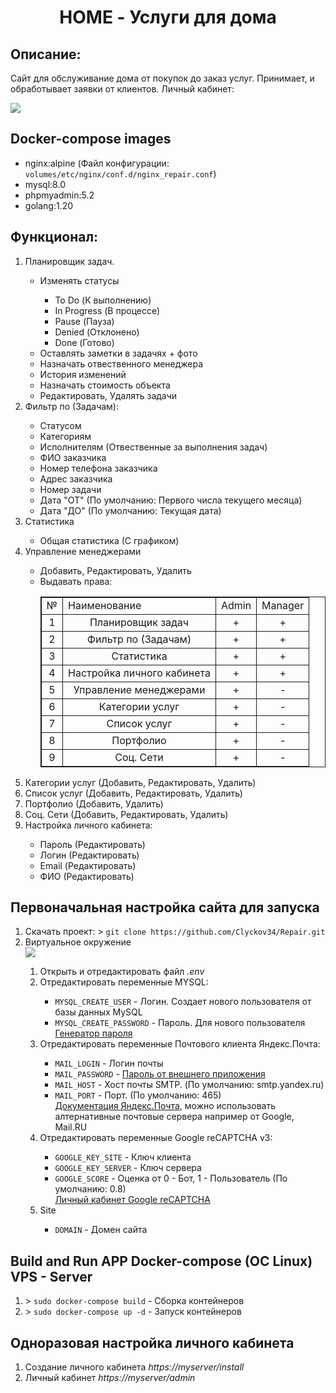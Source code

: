 <html>
<div>
    <center>
        <h1>HOME - Услуги для дома</h1>
    </center>
</div>
<div>
    <h2>Описание:</h2>    
    <p>Сайт для обслуживание дома от покупок до заказ услуг. Принимает, и обработывает заявки от клиентов. Личный кабинет:</p>
    <img src="https://s1.hostingkartinok.com/uploads/images/2023/02/1072ddf2307385cd14adbf055a6d37f7.png">
</div>
<div>
    <h2>Docker-compose images</h2>
    <ul>
        <li>nginx:alpine (Файл конфигурации: <code>volumes/etc/nginx/conf.d/nginx_repair.conf</code>)</li>
        <li>mysql:8.0</li>
        <li>phpmyadmin:5.2</li>
        <li>golang:1.20</li>
    </ul>
</div>
<div>
    <h2>Функционал:</h2>
    <ol>
        <li>Планировщик задач.</li>
            <ul>
                <li>Изменять статусы</li>
                <ul>
                    <li>To Do (К выполнению)</li>
                    <li>In Progress (В процессе)</li>
                    <li>Pause (Пауза)</li>
                    <li>Denied (Отклонено)</li>
                    <li>Done (Готово)</li>
                </ul>
                <li>Оставлять заметки в задачях + фото</li>
                <li>Назначать отвественного менеджера</li>
                <li>История изменений</li>
                <li>Назначать стоимость объекта</li>
                <li>Редактировать, Удалять задачи</li>
            </ul>
        <li>Фильтр по (Задачам):</li>
            <ul>
                <li>Статусом</li>
                <li>Категориям</li>
                <li>Исполнителям (Отвественные за выполнения задач)</li>
                <li>ФИО заказчика</li>
                <li>Номер телефона заказчика</li>
                <li>Адрес заказчика</li>
                <li>Номер задачи</li>
                <li>Дата "ОТ" (По умолчанию: Первого числа текущего месяца)</li>
                <li>Дата "ДО" (По умолчанию: Текущая дата)</li>
            </ul>
        <li>Статистика</li>
            <ul>
                <li>Общая статистика (С графиком)</li>
            </ul>
        <li>Управление менеджерами</li>
            <ul>
                <li>Добавить, Редактировать, Удалить</li>
                <li>Выдавать права:</li>
                <table style="border: 1px solid">
                    <tr style="border: 1px solid">
                        <td style="border: 1px solid">№</td>
                        <td style="border: 1px solid">Наименование</td>
                        <td style="border: 1px solid">Admin</td>
                        <td style="border: 1px solid">Manager</td>
                    </tr>
                    <tr style="border: 1px solid">
                        <td style="border: 1px solid; text-align: center">1</td>
                        <td style="border: 1px solid; text-align: center">Планировщик задач</td>
                        <td style="border: 1px solid; text-align: center">+</td>
                        <td style="border: 1px solid; text-align: center">+</td>
                    </tr>
                    <tr style="border: 1px solid">
                        <td style="border: 1px solid; text-align: center">2</td>
                        <td style="border: 1px solid; text-align: center">Фильтр по (Задачам)</td>
                        <td style="border: 1px solid; text-align: center">+</td>
                        <td style="border: 1px solid; text-align: center">+</td>
                    </tr>
                    <tr style="border: 1px solid">
                        <td style="border: 1px solid; text-align: center">3</td>
                        <td style="border: 1px solid; text-align: center">Статистика</td>
                        <td style="border: 1px solid; text-align: center">+</td>
                        <td style="border: 1px solid; text-align: center">+</td>
                    </tr>
                    <tr style="border: 1px solid">
                        <td style="border: 1px solid; text-align: center">4</td>
                        <td style="border: 1px solid; text-align: center">Настройка личного кабинета</td>
                        <td style="border: 1px solid; text-align: center">+</td>
                        <td style="border: 1px solid; text-align: center">+</td>
                    </tr>
                    <tr style="border: 1px solid">
                        <td style="border: 1px solid; text-align: center">5</td>
                        <td style="border: 1px solid; text-align: center">Управление менеджерами</td>
                        <td style="border: 1px solid; text-align: center">+</td>
                        <td style="border: 1px solid; text-align: center">-</td>
                    </tr>
                    <tr style="border: 1px solid">
                        <td style="border: 1px solid; text-align: center">6</td>
                        <td style="border: 1px solid; text-align: center">Категории услуг</td>
                        <td style="border: 1px solid; text-align: center">+</td>
                        <td style="border: 1px solid; text-align: center">-</td>
                    </tr>
                    <tr style="border: 1px solid">
                        <td style="border: 1px solid; text-align: center">7</td>
                        <td style="border: 1px solid; text-align: center">Список услуг</td>
                        <td style="border: 1px solid; text-align: center">+</td>
                        <td style="border: 1px solid; text-align: center">-</td>
                    </tr>
                    <tr style="border: 1px solid">
                        <td style="border: 1px solid; text-align: center">8</td>
                        <td style="border: 1px solid; text-align: center">Портфолио</td>
                        <td style="border: 1px solid; text-align: center">+</td>
                        <td style="border: 1px solid; text-align: center">-</td>
                    </tr>
                    <tr style="border: 1px solid">
                        <td style="border: 1px solid; text-align: center">9</td>
                        <td style="border: 1px solid; text-align: center">Соц. Сети</td>
                        <td style="border: 1px solid; text-align: center">+</td>
                        <td style="border: 1px solid; text-align: center">-</td>
                    </tr>
                </table>
            </ul>
        <li>Категории услуг (Добавить, Редактировать, Удалить)</li>
        <li>Список услуг (Добавить, Редактировать, Удалить)</li>
        <li>Портфолио (Добавить, Удалить)</li>
        <li>Соц. Сети (Добавить, Редактировать, Удалить)</li>
        <li>Настройка личного кабинета:</li>
            <ul>
                <li>Пароль (Редактировать)</li>
                <li>Логин (Редактировать)</li>
                <li>Email (Редактировать)</li>
                <li>ФИО (Редактировать)</li>
            </ul>
    </ol>
</div>
<div>
    <h2>Первоначальная настройка сайта для запуска</h2>
    <ol>
        <li>Скачать проект: > <code>git clone https://github.com/Clyckov34/Repair.git</code></li>
        <li>Виртуальное окружение</li>
        <img src="https://s1.hostingkartinok.com/uploads/images/2023/02/cc801e8301ab3412bfbeb02ad865a601.png">
            <ol>
                <li>Открыть и отредактировать файл <i>.env</i></li>
                <li>Отредактировать переменные MYSQL:</li>
                    <ul>
                        <li><code>MYSQL_CREATE_USER</code> - Логин. Создает нового пользователя от базы данных MySQL</li>
                        <li><code>MYSQL_CREATE_PASSWORD</code> - Пароль. Для нового пользователя <a href="https://1password.com/ru/password-generator/" target="_blank">Генератор пароля</a></li>
                    </ul>
                <li>Отредактировать переменные Почтового клиента Яндекс.Почта:</li>
                    <ul>
                        <li><code>MAIL_LOGIN</code> - Логин почты</li>
                        <li><code>MAIL_PASSWORD</code> - <a href="https://passport.yandex.ru/profile/access/apppasswords/create?retpath=https://mail.yandex.ru&scope=mail&uid=122011994" target="_blank">Пароль от внешнего приложения</a></li>
                        <li><code>MAIL_HOST</code> - Хост почты SMTP. (По умолчанию: smtp.yandex.ru)</li>
                        <li><code>MAIL_PORT</code> - Порт. (По умолчанию: 465)</li>
                        <a href="https://yandex.ru/support/mail/mail-clients/others.html" target="_blank">Документация Яндекс.Почта</a>, можно использовать алтернативные почтовые сервера например от Google, Mail.RU
                    </ul>
                <li>Отредактировать переменные Google reCAPTCHA v3:</li>
                    <ul>
                        <li><code>GOOGLE_KEY_SITE</code> - Ключ клиента</li>
                        <li><code>GOOGLE_KEY_SERVER</code> - Ключ сервера</li>
                        <li><code>GOOGLE_SCORE</code> - Оценка от 0 - Бот, 1 - Пользователь (По умолчанию: 0.8)</li>
                        <a href="https://www.google.com/recaptcha/admin" target="_blank">Личный кабинет Google reCAPTCHA</a>
                    </ul>
                <li>Site</li>
                    <ul>
                        <li><code>DOMAIN</code> - Домен сайта</li>
                    </ul>        
            </ol>
    </ol>
</div>
<div>
    <h2>Build and Run APP Docker-compose (OC Linux) VPS - Server</h2>
    <ol>
        <li>> <code>sudo docker-compose build</code> - Сборка контейнеров</li>
        <li>> <code>sudo docker-compose up -d</code> - Запуск контейнеров</li>
    </ol>
</div>
<div>
    <h2>Одноразовая настройка личного кабинета</h2>
    <ol>
        <li>Создание личного кабинета <i>https://myserver/install</i></li>
        <li>Личный кабинет <i>https://myserver/admin</i></li>
    </ol>
</div>